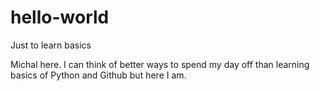 # hello-world
Just to learn basics

Michal here. I can think of better ways to spend my day off than learning basics of Python and Github but here I am.
